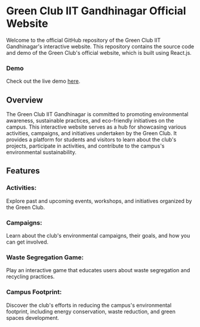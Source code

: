 
<h1>Green Club IIT Gandhinagar Official Website</h1>

Welcome to the official GitHub repository of the Green Club IIT Gandhinagar's interactive website. This repository contains the source code and demo of the Green Club's official website, which is built using React.js.

<h3>Demo</h3>
Check out the live demo <a href="https://students.iitgn.ac.in/greenclub">here</a>.

<img src="https://students.iitgn.ac.in/greenclub/Preview.png" alt=""/>
<h2>Overview</h2>
The Green Club IIT Gandhinagar is committed to promoting environmental awareness, sustainable practices, and eco-friendly initiatives on the campus. This interactive website serves as a hub for showcasing various activities, campaigns, and initiatives undertaken by the Green Club. It provides a platform for students and visitors to learn about the club's projects, participate in activities, and contribute to the campus's environmental sustainability.

<h2>Features</h2>
<h3>Activities:</h3> Explore past and upcoming events, workshops, and initiatives organized by the Green Club.
<h3>Campaigns:</h3> Learn about the club's environmental campaigns, their goals, and how you can get involved.
<h3>Waste Segregation Game:</h3> Play an interactive game that educates users about waste segregation and recycling practices.
<h3>Campus Footprint:</h3> Discover the club's efforts in reducing the campus's environmental footprint, including energy conservation, waste reduction, and green spaces development.
